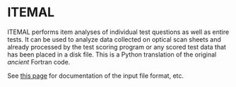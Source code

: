 # ITEMAL

ITEMAL performs item analyses of individual test questions as well as entire tests. It can be used to analyze data collected on optical scan sheets and already processed by the test scoring program or any scored test data that has been placed in a disk file.  This is a Python translation of the original _ancient_ Fortran code.

See [this page](https://services.udel.edu/TDClient/32/Portal/KB/ArticleDet?ID=386) for documentation of the input file format, etc.
